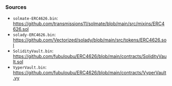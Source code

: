 ### Sources


- `solmate-ERC4626.bin`: https://github.com/transmissions11/solmate/blob/main/src/mixins/ERC4626.sol
- `solady-ERC4626.bin`: https://github.com/Vectorized/solady/blob/main/src/tokens/ERC4626.sol
- `SolidityVault.bin`: https://github.com/fubuloubu/ERC4626/blob/main/contracts/SolidityVault.sol 
- `VyperVault.bin`: https://github.com/fubuloubu/ERC4626/blob/main/contracts/VyperVault.vy

